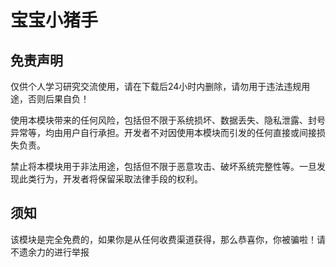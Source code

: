 # 宝宝小猪手
## 免责声明
仅供个人学习研究交流使用，请在下载后24小时内删除，请勿用于违法违规用途，否则后果自负！

使用本模块带来的任何风险，包括但不限于系统损坏、数据丢失、隐私泄露、封号异常等，均由用户自行承担。开发者不对因使用本模块而引发的任何直接或间接损失负责。
        
禁止将本模块用于非法用途，包括但不限于恶意攻击、破坏系统完整性等。一旦发现此类行为，开发者将保留采取法律手段的权利。
        
## 须知
该模块是完全免费的，如果你是从任何收费渠道获得，那么恭喜你，你被骗啦！请不遗余力的进行举报
